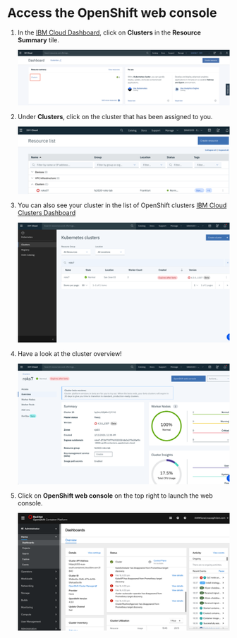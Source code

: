 # Access the OpenShift web console

1. In the [IBM Cloud Dashboard](https://cloud.ibm.com), click on **Clusters** in the **Resource Summary** tile.

    ![Find the Resource Summary tile](../assets/dashboard.png)

2. Under **Clusters**, click on the cluster that has been assigned to you.

    ![Choose a cluster](../assets/clusters-overview.png)

3. You can also see your cluster in the list of OpenShift clusters [IBM Cloud Clusters Dashboard](https://cloud.ibm.com/kubernetes/clusters?platformType=openshift)

    ![Clusters Dashboard](../assets/cluster-dashboard.png)

4. Have a look at the cluster overview!

    ![Launch the OpenShift web console](../assets/cluster-overview.png)

5. Click on **OpenShift web console** on the top right to launch the web console.

    ![Launch the OpenShift web console](../assets/ocp-console.png)
